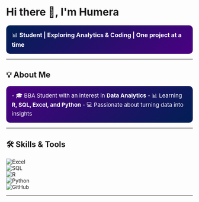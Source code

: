 # Hi there 👋, I'm Humera  

<div style="background: linear-gradient(135deg, #001F54, #4B0082); padding:15px; border-radius:10px; color:white; font-size:16px;">
  📊 <b>Student | Exploring Analytics & Coding | One project at a time</b>  
</div>  

---

## 💡 About Me  
<div style="background: linear-gradient(135deg, #4B0082, #001F54); padding:15px; border-radius:10px; color:white; font-size:15px;">
- 🎓 BBA Student with an interest in <b>Data Analytics</b>  
- 📊 Learning <b>R, SQL, Excel, and Python</b>  
- 💻 Passionate about turning data into insights  
</div>  

---

## 🛠️ Skills & Tools  
![Excel](https://img.shields.io/badge/Excel-217346?style=for-the-badge&logo=microsoft-excel&logoColor=white)  
![SQL](https://img.shields.io/badge/SQL-003B57?style=for-the-badge&logo=database&logoColor=white)  
![R](https://img.shields.io/badge/R-276DC3?style=for-the-badge&logo=r&logoColor=white)  
![Python](https://img.shields.io/badge/Python-3776AB?style=for-the-badge&logo=python&logoColor=white)  
![GitHub](https://img.shields.io/badge/GitHub-181717?style=for-the-badge&logo=github&logoColor=white)  

---

